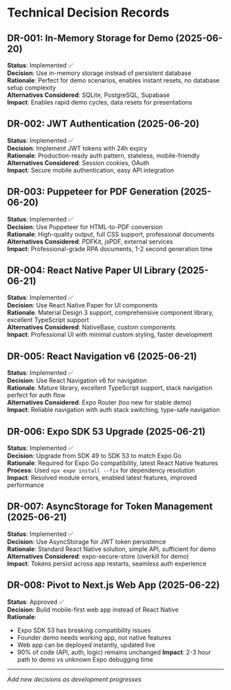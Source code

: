# Technical Decision Records

## DR-001: In-Memory Storage for Demo (2025-06-20)
**Status**: Implemented ✅  
**Decision**: Use in-memory storage instead of persistent database  
**Rationale**: Perfect for demo scenarios, enables instant resets, no database setup complexity  
**Alternatives Considered**: SQLite, PostgreSQL, Supabase  
**Impact**: Enables rapid demo cycles, data resets for presentations  

## DR-002: JWT Authentication (2025-06-20)
**Status**: Implemented ✅  
**Decision**: Implement JWT tokens with 24h expiry  
**Rationale**: Production-ready auth pattern, stateless, mobile-friendly  
**Alternatives Considered**: Session cookies, OAuth  
**Impact**: Secure mobile authentication, easy API integration  

## DR-003: Puppeteer for PDF Generation (2025-06-20)
**Status**: Implemented ✅  
**Decision**: Use Puppeteer for HTML-to-PDF conversion  
**Rationale**: High-quality output, full CSS support, professional documents  
**Alternatives Considered**: PDFKit, jsPDF, external services  
**Impact**: Professional-grade RPA documents, 1-2 second generation time  

## DR-004: React Native Paper UI Library (2025-06-21)
**Status**: Implemented ✅  
**Decision**: Use React Native Paper for UI components  
**Rationale**: Material Design 3 support, comprehensive component library, excellent TypeScript support  
**Alternatives Considered**: NativeBase, custom components  
**Impact**: Professional UI with minimal custom styling, faster development  

## DR-005: React Navigation v6 (2025-06-21)
**Status**: Implemented ✅  
**Decision**: Use React Navigation v6 for navigation  
**Rationale**: Mature library, excellent TypeScript support, stack navigation perfect for auth flow  
**Alternatives Considered**: Expo Router (too new for stable demo)  
**Impact**: Reliable navigation with auth stack switching, type-safe navigation

## DR-006: Expo SDK 53 Upgrade (2025-06-21)
**Status**: Implemented ✅  
**Decision**: Upgrade from SDK 49 to SDK 53 to match Expo Go  
**Rationale**: Required for Expo Go compatibility, latest React Native features  
**Process**: Used `npx expo install --fix` for dependency resolution  
**Impact**: Resolved module errors, enabled latest features, improved performance

## DR-007: AsyncStorage for Token Management (2025-06-21)
**Status**: Implemented ✅  
**Decision**: Use AsyncStorage for JWT token persistence  
**Rationale**: Standard React Native solution, simple API, sufficient for demo  
**Alternatives Considered**: expo-secure-store (overkill for demo)  
**Impact**: Tokens persist across app restarts, seamless auth experience  

## DR-008: Pivot to Next.js Web App (2025-06-22)
**Status**: Approved ✅  
**Decision**: Build mobile-first web app instead of React Native  
**Rationale**: 
- Expo SDK 53 has breaking compatibility issues
- Founder demo needs working app, not native features
- Web app can be deployed instantly, updated live
- 90% of code (API, auth, logic) remains unchanged
**Impact**: 2-3 hour path to demo vs unknown Expo debugging time

---
*Add new decisions as development progresses*